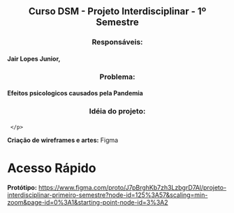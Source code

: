 ## <div align="center"> Curso DSM - Projeto Interdisciplinar - 1º Semestre </div>
### <div align="center"> Responsáveis: </div>
#### Jair Lopes Junior, 

### <div align="center"> Problema: </div>

#### Efeitos psicologicos causados pela Pandemia

### <div align="center"> Idéia do projeto: </div>

#### <p align="justify">
       
     </p>

<b>Criação de wireframes e artes:</b> Figma
# Acesso Rápido
<b>Protótipo:</b> https://www.figma.com/proto/J7pBrghKb7zh3LzbgrD7Al/projeto-interdisciplinar-primeiro-semestre?node-id=125%3A57&scaling=min-zoom&page-id=0%3A1&starting-point-node-id=3%3A2
